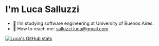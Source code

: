 # I'm Luca Salluzzi


- 📖 I’m studying software engineering at University of Buenos Aires.
- 📧 How to reach me: salluzzi.luca@gmail.com


[![Luca's GitHub stats](https://github-readme-stats.vercel.app/api?username=salluzziluca)](https://github.com/anuraghazra/github-readme-stats)
<!---
salluzziluca/salluzziluca is a ✨ special ✨ repository because its `README.md` (this file) appears on your GitHub profile.
You can click the Preview link to take a look at your changes.
--->
